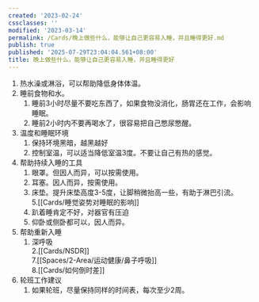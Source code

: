 ```yaml
---
created: '2023-02-24'
cssclasses: ''
modified: '2023-03-14'
permalink: /Cards/晚上做些什么，能够让自己更容易入睡，并且睡得更好.md
publish: true
published: '2025-07-29T23:04:04.561+08:00'
title: 晚上做些什么，能够让自己更容易入睡，并且睡得更好
---
```

1. 热水澡或淋浴，可以帮助降低身体体温。
2. 睡前食物和水。
	1. 睡前3小时尽量不要吃东西了，如果食物没消化，肠胃还在工作，会影响睡眠。
	2. 睡前2小时内不要再喝水了，很容易把自己憋尿憋醒。
3. 温度和睡眠环境
	1. 保持环境黑暗，越黑越好
	2. 控制室温，可以适当降低室温3度。不要让自己有热的感觉。
4. 帮助持续入睡的工具
	1. 眼罩。但因人而异，可以按需使用。
	2. 耳塞。因人而异，按需使用。
	3. 床垫。提升床垫高度3-5度，让脚稍微抬高一些，有助于淋巴引流。  
5.[[Cards/睡觉姿势对睡眠的影响]]
	1. 趴着睡肯定不好，对器官有压迫
	2. 仰卧或侧卧都可以，因人而异。
6. 帮助重新入睡
	1. 深呼吸  
	2.[[Cards/NSDR]]  
7.[[Spaces/2-Area/运动健康/鼻子呼吸]]  
8.[[Cards/如何倒时差]]
9. 轮班工作建议
	1. 如果轮班，尽量保持同样的时间表，每次至少2周。